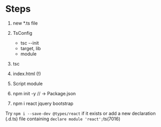 
# Steps

1. new *.ts file
2. TsConfig 
    - tsc --init 
    - target, lib
    - module 
3. tsc
4. index.html (!)
5. Script module

6. npm init -y   // -> Package.json
7. npm i react jquery bootstrap

 Try `npm i --save-dev @types/react` if it exists or add a new declaration (.d.ts) file containing `declare module 'react';`ts(7016)
